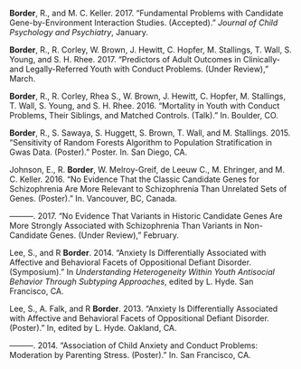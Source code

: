 <div id="refs" class="references">
<div id="ref-borderKeller2017COM">
<p><strong>Border</strong>, R., and M. C. Keller. 2017. “Fundamental Problems with Candidate Gene-by-Environment Interaction Studies. (Accepted).” <em>Journal of Child Psychology and Psychiatry</em>, January.</p>
</div>
<div id="ref-border2017RECID">
<p><strong>Border</strong>, R., R. Corley, W. Brown, J. Hewitt, C. Hopfer, M. Stallings, T. Wall, S. Young, and S. H. Rhee. 2017. “Predictors of Adult Outcomes in Clinically- and Legally-Referred Youth with Conduct Problems. (Under Review),” March.</p>
</div>
<div id="ref-nimhMINI2016">
<p><strong>Border</strong>, R., R. Corley, Rhea S., W. Brown, J. Hewitt, C. Hopfer, M. Stallings, T. Wall, S. Young, and S. H. Rhee. 2016. “Mortality in Youth with Conduct Problems, Their Siblings, and Matched Controls. (Talk).” In. Boulder, CO.</p>
</div>
<div id="ref-borderRF2015">
<p><strong>Border</strong>, R., S. Sawaya, S. Huggett, S. Brown, T. Wall, and M. Stallings. 2015. “Sensitivity of Random Forests Algorithm to Population Stratification in Gwas Data. (Poster).” Poster. In. San Diego, CA.</p>
</div>
<div id="ref-johnsonBorder2017POST">
<p>Johnson, E., R. <strong>Border</strong>, W. Melroy-Greif, de Leeuw C., M. Ehringer, and M. C. Keller. 2016. “No Evidence That the Classic Candidate Genes for Schizophrenia Are More Relevant to Schizophrenia Than Unrelated Sets of Genes. (Poster).” In. Vancouver, BC, Canada.</p>
</div>
<div id="ref-johnsonBorder2017">
<p>———. 2017. “No Evidence That Variants in Historic Candidate Genes Are More Strongly Associated with Schizophrenia Than Variants in Non-Candidate Genes. (Under Review),” February.</p>
</div>
<div id="ref-borderLee2014SYMP">
<p>Lee, S., and R <strong>Border</strong>. 2014. “Anxiety Is Differentially Associated with Affective and Behavioral Facets of Oppositional Defiant Disorder. (Symposium).” In <em>Understanding Heterogeneity Within Youth Antisocial Behavior Through Subtyping Approaches</em>, edited by L. Hyde. San Francisco, CA.</p>
</div>
<div id="ref-borderLee2013POST">
<p>Lee, S., A. Falk, and R <strong>Border</strong>. 2013. “Anxiety Is Differentially Associated with Affective and Behavioral Facets of Oppositional Defiant Disorder. (Poster).” In, edited by L. Hyde. Oakland, CA.</p>
</div>
<div id="ref-borderLee2014POST">
<p>———. 2014. “Association of Child Anxiety and Conduct Problems: Moderation by Parenting Stress. (Poster).” In. San Francisco, CA.</p>
</div>
</div>
